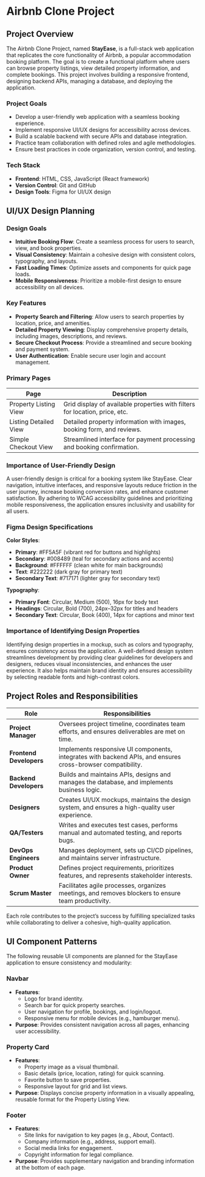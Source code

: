 # Airbnb Clone Project

## Project Overview
The Airbnb Clone Project, named **StayEase**, is a full-stack web application that replicates the core functionality of Airbnb, a popular accommodation booking platform. The goal is to create a functional platform where users can browse property listings, view detailed property information, and complete bookings. This project involves building a responsive frontend, designing backend APIs, managing a database, and deploying the application.

### Project Goals
- Develop a user-friendly web application with a seamless booking experience.
- Implement responsive UI/UX designs for accessibility across devices.
- Build a scalable backend with secure APIs and database integration.
- Practice team collaboration with defined roles and agile methodologies.
- Ensure best practices in code organization, version control, and testing.

### Tech Stack
- **Frontend**: HTML, CSS, JavaScript (React framework)
- **Version Control**: Git and GitHub
- **Design Tools**: Figma for UI/UX design

## UI/UX Design Planning

### Design Goals
- **Intuitive Booking Flow**: Create a seamless process for users to search, view, and book properties.
- **Visual Consistency**: Maintain a cohesive design with consistent colors, typography, and layouts.
- **Fast Loading Times**: Optimize assets and components for quick page loads.
- **Mobile Responsiveness**: Prioritize a mobile-first design to ensure accessibility on all devices.

### Key Features
- **Property Search and Filtering**: Allow users to search properties by location, price, and amenities.
- **Detailed Property Viewing**: Display comprehensive property details, including images, descriptions, and reviews.
- **Secure Checkout Process**: Provide a streamlined and secure booking and payment system.
- **User Authentication**: Enable secure user login and account management.

### Primary Pages
| Page                  | Description                                                                 |
|-----------------------|-----------------------------------------------------------------------------|
| Property Listing View | Grid display of available properties with filters for location, price, etc. |
| Listing Detailed View | Detailed property information with images, booking form, and reviews.       |
| Simple Checkout View  | Streamlined interface for payment processing and booking confirmation.       |

### Importance of User-Friendly Design
A user-friendly design is critical for a booking system like StayEase. Clear navigation, intuitive interfaces, and responsive layouts reduce friction in the user journey, increase booking conversion rates, and enhance customer satisfaction. By adhering to WCAG accessibility guidelines and prioritizing mobile responsiveness, the application ensures inclusivity and usability for all users.

### Figma Design Specifications
**Color Styles**:
- **Primary**: #FF5A5F (vibrant red for buttons and highlights)
- **Secondary**: #008489 (teal for secondary actions and accents)
- **Background**: #FFFFFF (clean white for main backgrounds)
- **Text**: #222222 (dark gray for primary text)
- **Secondary Text**: #717171 (lighter gray for secondary text)

**Typography**:
- **Primary Font**: Circular, Medium (500), 16px for body text
- **Headings**: Circular, Bold (700), 24px–32px for titles and headers
- **Secondary Text**: Circular, Book (400), 14px for captions and minor text

### Importance of Identifying Design Properties
Identifying design properties in a mockup, such as colors and typography, ensures consistency across the application. A well-defined design system streamlines development by providing clear guidelines for developers and designers, reduces visual inconsistencies, and enhances the user experience. It also helps maintain brand identity and ensures accessibility by selecting readable fonts and high-contrast colors.

## Project Roles and Responsibilities

| Role                 | Responsibilities                                                                 |
|----------------------|---------------------------------------------------------------------------------|
| **Project Manager**  | Oversees project timeline, coordinates team efforts, and ensures deliverables are met on time. |
| **Frontend Developers** | Implements responsive UI components, integrates with backend APIs, and ensures cross-browser compatibility. |
| **Backend Developers** | Builds and maintains APIs, designs and manages the database, and implements business logic. |
| **Designers**        | Creates UI/UX mockups, maintains the design system, and ensures a high-quality user experience. |
| **QA/Testers**       | Writes and executes test cases, performs manual and automated testing, and reports bugs. |
| **DevOps Engineers** | Manages deployment, sets up CI/CD pipelines, and maintains server infrastructure. |
| **Product Owner**    | Defines project requirements, prioritizes features, and represents stakeholder interests. |
| **Scrum Master**     | Facilitates agile processes, organizes meetings, and removes blockers to ensure team productivity. |

Each role contributes to the project’s success by fulfilling specialized tasks while collaborating to deliver a cohesive, high-quality application.

## UI Component Patterns

The following reusable UI components are planned for the StayEase application to ensure consistency and modularity:

### Navbar
- **Features**:
  - Logo for brand identity.
  - Search bar for quick property searches.
  - User navigation for profile, bookings, and login/logout.
  - Responsive menu for mobile devices (e.g., hamburger menu).
- **Purpose**: Provides consistent navigation across all pages, enhancing user accessibility.

### Property Card
- **Features**:
  - Property image as a visual thumbnail.
  - Basic details (price, location, rating) for quick scanning.
  - Favorite button to save properties.
  - Responsive layout for grid and list views.
- **Purpose**: Displays concise property information in a visually appealing, reusable format for the Property Listing View.

### Footer
- **Features**:
  - Site links for navigation to key pages (e.g., About, Contact).
  - Company information (e.g., address, support email).
  - Social media links for engagement.
  - Copyright information for legal compliance.
- **Purpose**: Provides supplementary navigation and branding information at the bottom of each page.

